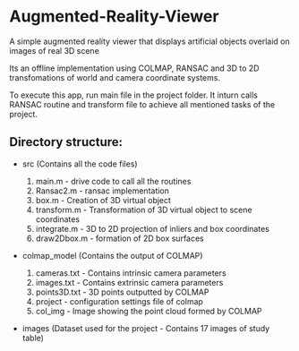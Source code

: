# Augmented-Reality-Viewer
A simple augmented reality viewer that displays artificial objects overlaid on images of real 3D scene

Its an offline implementation using COLMAP, RANSAC and 3D to 2D transfomations of world and camera coordinate systems.

To execute this app, run main file in the project folder.
It inturn calls RANSAC routine and transform file to achieve all mentioned tasks of the project.

Directory structure:
-------------------------
- src (Contains all the code files)
    1) main.m       - drive code to call all the routines
    2) Ransac2.m    - ransac implementation
    3) box.m        - Creation of 3D virtual object
    4) transform.m  - Transformation of 3D virtual object to scene coordinates
    5) integrate.m  - 3D to 2D projection of inliers and box coordinates
    6) draw2Dbox.m  - formation of 2D box surfaces
- colmap_model (Contains the output of COLMAP)
    1) cameras.txt  - Contains intrinsic camera parameters
    2) images.txt   - Contains extrinsic camera parameters
    3) points3D.txt - 3D points outputted by COLMAP
    4) project      - configuration settings file of colmap
    5) col_img      - Image showing the point cloud formed by COLMAP

- images (Dataset used for the project - Contains 17 images of study table)



